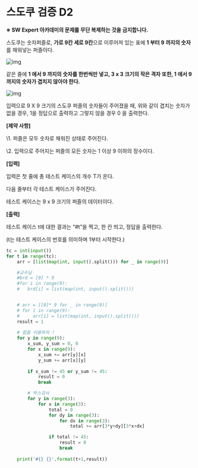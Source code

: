 # 스도쿠 검증 D2

**※ SW Expert 아카데미의 문제를 무단 복제하는 것을 금지합니다.**

스도쿠는 숫자퍼즐로, **가로 9칸 세로 9칸**으로 이루어져 있는 표에 **1 부터 9 까지의 숫자**를 채워넣는 퍼즐이다.
 

![img](https://swexpertacademy.com/main/common/fileDownload.do?downloadType=CKEditorImages&fileId=AV5PtLXqAYUDFAUq)




같은 줄에 **1 에서 9 까지의 숫자를 한번씩만 넣고, 3 x 3 크기의 작은 격자 또한, 1 에서 9 까지의 숫자가 겹치지 않아야 한다.**

![img](https://swexpertacademy.com/main/common/fileDownload.do?downloadType=CKEditorImages&fileId=AV5PtUu6AYYDFAUq)




입력으로 9 X 9 크기의 스도쿠 퍼즐의 숫자들이 주어졌을 때, 위와 같이 겹치는 숫자가 없을 경우, 1을 정답으로 출력하고 그렇지 않을 경우 0 을 출력한다.


**[제약 사항]**

\1. 퍼즐은 모두 숫자로 채워진 상태로 주어진다.

\2. 입력으로 주어지는 퍼즐의 모든 숫자는 1 이상 9 이하의 정수이다.


**[입력]**

입력은 첫 줄에 총 테스트 케이스의 개수 T가 온다.

다음 줄부터 각 테스트 케이스가 주어진다.

테스트 케이스는 9 x 9 크기의 퍼즐의 데이터이다.


**[출력]**

테스트 케이스 t에 대한 결과는 “#t”을 찍고, 한 칸 띄고, 정답을 출력한다.

(t는 테스트 케이스의 번호를 의미하며 1부터 시작한다.)





```python
tc = int(input())
for t in range(tc):
    arr = [list(map(int, input().split())) for _ in range(9)]

    #교수님
    #brd = [0] * 9
    #for i in range(9):
    #   brd[i] = list(map(int, input().split()))


    # arr = [[0]* 9 for _ in range(9)]
    # for i in range(9):
    #     arr[i] = list(map(int, input().split()))
    result = 1
    
    # 합을 이용하자 !
    for y in range(9):
        x_sum, y_sum = 0, 0
        for x in range(9):
            x_sum += arr[y][x]
            y_sum += arr[x][y]
    
        if x_sum != 45 or y_sum != 45:
            result = 0
            break

        # 박스검사
        for y in range(3):
            for x in range(3):
                total = 0
                for dy in range(3):
                    for dx in range(3):
                        total += arr[3*y+dy][3*x+dx]

                if total != 45:
                    result = 0
                    break
    
    print('#{} {}'.format(t+1,result))
   

    
```

